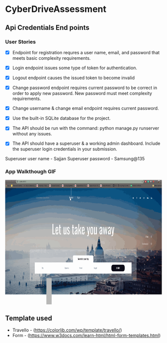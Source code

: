 # CyberDriveAssessment
## Api Credentials End points

### User Stories

- [X]  Endpoint for registration requres a user name, email, and password that meets basic complexity requirements. 
- [X] Login endpoint issues some type of token for authentication.
- [X] Logout endpoint causes the issued token to become invalid
- [X] Change password endpoint requires current password to be correct in order to apply new password. New password must meet complexity requirements.
- [X] Change username & change email endpoint requires current password.
- [X] Use the built-in SQLite database for the project.
- [X] The API should be run with the command: python manage.py runserver without any issues.
- [X] The API should have a superuser & a working admin dashboard. Include the superuser login credentials in your submission.


Superuser user name - Sajjan
Superuser password  - Samsung@135

### App Walkthough GIF

<img src="walkthrough.gif" width=800 height=400><br>
## Template used 
- Travello - (https://colorlib.com/wp/template/travello/)<br>
- Form - (https://www.w3docs.com/learn-html/html-form-templates.html)

